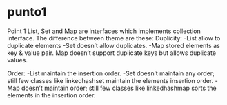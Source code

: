 # punto1
Point 1 
List, Set and Map are interfaces which implements collection interface. The difference between theme are these: 
Duplicity: -List allow to duplicate elements 
-Set doesn’t allow duplicates. 
-Map stored elements as key & value pair. Map doesn’t support duplicate keys but allows duplicate values.

Order: -List maintain the insertion order. 
-Set doesn’t maintain any order; still few classes like linkedhashset maintain the elements insertion order. 
-Map doesn’t maintain order; still few classes like linkedhashmap sorts the elements in the insertion order.
